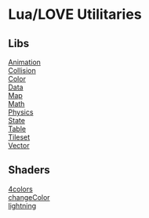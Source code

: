 # Lua/LOVE Utilitaries

## Libs
[Animation](libs/animation.lua) <br>
[Collision](libs/collision.lua) <br>
[Color](libs/color.lua) <br>
[Data](libs/data.lua) <br>
[Map](libs/map.lua) <br>
[Math](libs/math.lua) <br>
[Physics](libs/physics.lua) <br>
[State](libs/state.lua) <br>
[Table](libs/table.lua) <br>
[Tileset](libs/tileset.lua) <br>
[Vector](libs/vector.lua)

## Shaders
[4colors](shaders/4colors.glsl) <br>
[changeColor](shaders/changeColor.glsl) <br>
[lightning](shaders/lightning.glsl)